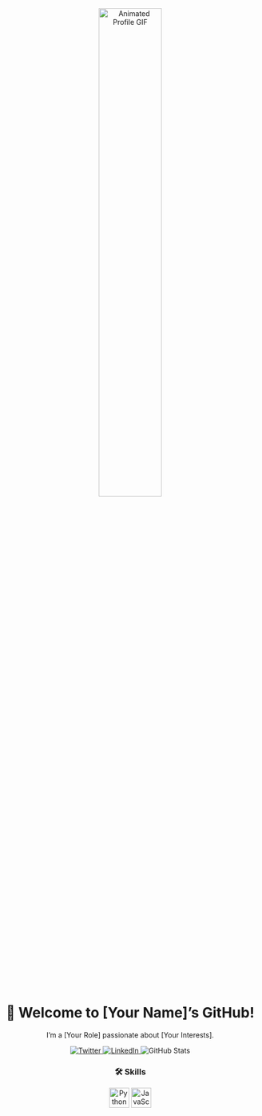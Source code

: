 <div align="center">
  <img src="profile-animation.gif" alt="Animated Profile GIF" width="50%">
  <h1>👋 Welcome to [Your Name]’s GitHub!</h1>
  <p>I’m a [Your Role] passionate about [Your Interests].</p>

  <!-- Social Links -->
  <a href="https://twitter.com/yourtwitter">
    <img src="https://img.shields.io/badge/Twitter-1DA1F2?style=for-the-badge&logo=twitter&logoColor=white" alt="Twitter">
  </a>
  <a href="https://linkedin.com/in/yourlinkedin">
    <img src="https://img.shields.io/badge/LinkedIn-0077B5?style=for-the-badge&logo=linkedin&logoColor=white" alt="LinkedIn">
  </a>

  <!-- Stats -->
  <img src="https://github-readme-stats.vercel.app/api?username=yourusername&show_icons=true&theme=radical" alt="GitHub Stats">

  <!-- Skills -->
  <h3>🛠️ Skills</h3>
  <img src="https://cdn.jsdelivr.net/npm/devicons@1.8.0/!SVG/python.svg" width="40" alt="Python">
  <img src="https://cdn.jsdelivr.net/npm/devicons@1.8.0/!SVG/javascript.svg" width="40" alt="JavaScript">
</div>
